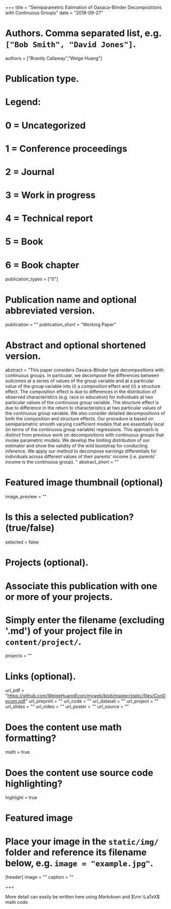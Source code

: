 +++
title = "Semiparametric Estimation of Oaxaca-Blinder Decompositions with Continuous Groups"
date = "2018-09-27"

# Authors. Comma separated list, e.g. `["Bob Smith", "David Jones"]`.
authors = ["Brantly Callaway","Weige Huang"]

# Publication type.
# Legend:
# 0 = Uncategorized
# 1 = Conference proceedings
# 2 = Journal
# 3 = Work in progress
# 4 = Technical report
# 5 = Book
# 6 = Book chapter
publication_types = ["0"]

# Publication name and optional abbreviated version.
publication = ""
publication_short = "Working Paper"

# Abstract and optional shortened version.
abstract = "This paper considers Oaxaca-Blinder type decompositions with continuous groups.  In particular, we decompose the differences between outcomes at a series of values of the group variable and at a particular value of the group variable into (i) a composition effect and (ii) a structure effect.   The composition effect is due to differences in the distribution of observed characteristics (e.g. race or education) for individuals at two particular values of the continuous group variable.  The structure effect is due to difference in the return to characteristics at two particular values of the continuous group variable.  We also consider detailed decompositions of both the composition and structure effects.  Our procedure is based on semiparametric smooth varying coefficient models that are essentially local (in terms of the continuous group variable) regressions.  This approach is distinct from previous work on decompositions with continuous groups that invoke parametric models.  We develop the limiting distribution of our estimator and show the validity of the wild bootstrap for conducting inference.  We apply our method to decompose earnings differentials for individuals across different values of their parents' income (i.e. parents' income is the continuous group). "
abstract_short = ""

# Featured image thumbnail (optional)
image_preview = ""

# Is this a selected publication? (true/false)
selected = false

# Projects (optional).
#   Associate this publication with one or more of your projects.
#   Simply enter the filename (excluding '.md') of your project file in `content/project/`.
projects = ""

# Links (optional).
url_pdf = "https://github.com/WeigeHuangEcon/myweb/blob/master/static/files/ConDecom.pdf"
url_preprint = ""
url_code = ""
url_dataset = ""
url_project = ""
url_slides = ""
url_video = ""
url_poster = ""
url_source = ""

# Does the content use math formatting?
math = true

# Does the content use source code highlighting?
highlight = true

# Featured image
# Place your image in the `static/img/` folder and reference its filename below, e.g. `image = "example.jpg"`.
[header]
image = ""
caption = ""

+++

More detail can easily be written here using *Markdown* and $\rm \LaTeX$ math code.
